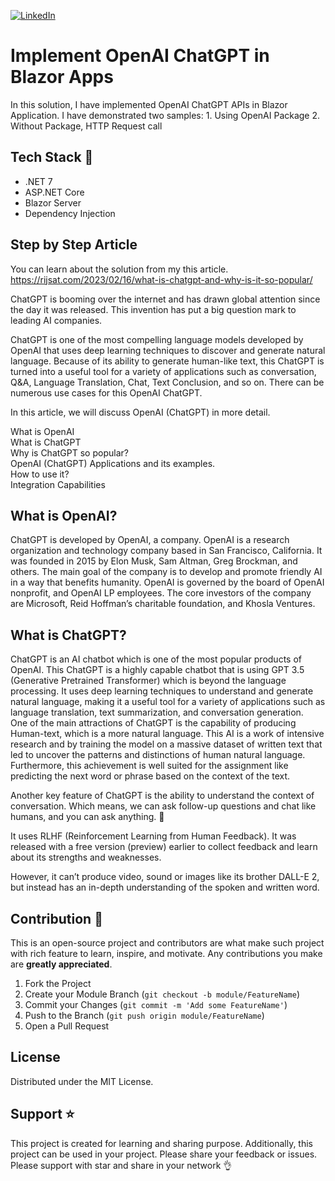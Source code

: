 [![LinkedIn][linkedin-shield]][linkedin-url]

[linkedin-shield]: https://img.shields.io/badge/-LinkedIn-black.svg?style=flat-square&logo=linkedin&colorB=555
[linkedin-url]: https://www.linkedin.com/in/rijwanansari/

# Implement OpenAI ChatGPT in Blazor Apps 
In this solution, I have implemented OpenAI ChatGPT APIs in Blazor Application. I have demonstrated two samples: 1. Using OpenAI Package 2. Without Package, HTTP Request call

## Tech Stack :muscle:
- .NET 7
- ASP.NET Core
- Blazor Server
- Dependency Injection

## Step by Step Article 
You can learn about the solution from my this article.
https://rijsat.com/2023/02/16/what-is-chatgpt-and-why-is-it-so-popular/

ChatGPT is booming over the internet and has drawn global attention since the day it was released. This invention has put a big question mark to leading AI companies.

ChatGPT is one of the most compelling language models developed by OpenAI that uses deep learning techniques to discover and generate natural language. Because of its ability to generate human-like text, this ChatGPT is turned into a useful tool for a variety of applications such as conversation, Q&A, Language Translation, Chat, Text Conclusion, and so on. There can be numerous use cases for this OpenAI ChatGPT.

In this article, we will discuss OpenAI (ChatGPT) in more detail.

What is OpenAI <br>
What is ChatGPT <br>
Why is ChatGPT so popular? <br>
OpenAI (ChatGPT) Applications and its examples. <br>
How to use it? <br>
Integration Capabilities <br>

## What is OpenAI?
ChatGPT is developed by OpenAI, a company. OpenAI is a research organization and technology company based in San Francisco, California. It was founded in 2015 by Elon Musk, Sam Altman, Greg Brockman, and others. The main goal of the company is to develop and promote friendly AI in a way that benefits humanity. OpenAI is governed by the board of OpenAI nonprofit, and OpenAI LP employees. The core investors of the company are Microsoft, Reid Hoffman’s charitable foundation, and Khosla Ventures.

## What is ChatGPT?
ChatGPT is an AI chatbot which is one of the most popular products of OpenAI. This ChatGPT is a highly capable chatbot that is using GPT 3.5 (Generative Pretrained Transformer) which is beyond the language processing. It uses deep learning techniques to understand and generate natural language, making it a useful tool for a variety of applications such as language translation, text summarization, and conversation generation. <br>
One of the main attractions of ChatGPT is the capability of producing Human-text, which is a more natural language. This AI is a work of intensive research and by training the model on a massive dataset of written text that led to uncover the patterns and distinctions of human natural language. Furthermore, this achievement is well suited for the assignment like predicting the next word or phrase based on the context of the text.

Another key feature of ChatGPT is the ability to understand the context of conversation. Which means, we can ask follow-up questions and chat like humans, and you can ask anything. 🙂

It uses RLHF (Reinforcement Learning from Human Feedback). It was released with a free version (preview) earlier to collect feedback and learn about its strengths and weaknesses.

However, it can’t produce video, sound or images like its brother DALL-E 2, but instead has an in-depth understanding of the spoken and written word. 

## Contribution 🤝

This is an open-source project and contributors are what make such project with rich feature to learn, inspire, and motivate. Any contributions you make are **greatly appreciated**.

1. Fork the Project
2. Create your Module Branch (`git checkout -b module/FeatureName`)
3. Commit your Changes (`git commit -m 'Add some FeatureName'`)
4. Push to the Branch (`git push origin module/FeatureName`)
5. Open a Pull Request

## License

Distributed under the MIT License.

## Support ⭐
This project is created for learning and sharing purpose. Additionally, this project can be used in your project. Please share your feedback or issues. Please support with star and share in your network 👌
